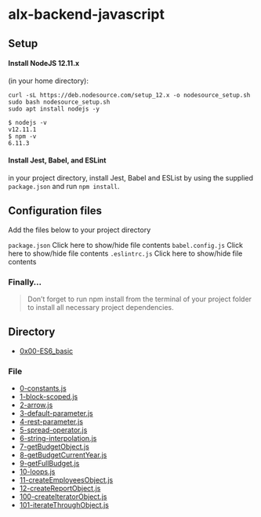 # alx-backend-javascript

## Setup
#### Install NodeJS 12.11.x
(in your home directory):
```
curl -sL https://deb.nodesource.com/setup_12.x -o nodesource_setup.sh
sudo bash nodesource_setup.sh
sudo apt install nodejs -y
```
```
$ nodejs -v
v12.11.1
$ npm -v
6.11.3
```
#### Install Jest, Babel, and ESLint
in your project directory, install Jest, Babel and ESList by using the supplied ``package.json`` and run ``npm install``.

## Configuration files
Add the files below to your project directory

``package.json``
Click here to show/hide file contents
``babel.config.js``
Click here to show/hide file contents
``.eslintrc.js``
Click here to show/hide file contents
### Finally…
> Don’t forget to run npm install from the terminal of your project folder to install all necessary project dependencies.

## Directory
- [0x00-ES6_basic](#0x00-ES6_basic)
### File
  * [0-constants.js](#0-constants.js)
  * [1-block-scoped.js](#1-block-scoped.js)
  * [2-arrow.js](#2-arrow.js)
  * [3-default-parameter.js](#3-default-parameter.js)
  * [4-rest-parameter.js](#4-rest-parameter.js)
  * [5-spread-operator.js](#5-spread-operator.js)
  * [6-string-interpolation.js](#6-string-interpolation.js)
  * [7-getBudgetObject.js](#7-getBudgetObject.js)
  * [8-getBudgetCurrentYear.js](#8-getBudgetCurrentYear.js)
  * [9-getFullBudget.js](#9-getFullBudget.js)
  * [10-loops.js](#10-loops.js])
  * [11-createEmployeesObject.js](#11-createEmployeesObject.js)
  * [12-createReportObject.js](#12-createReportObject.js])
  * [100-createIteratorObject.js](#100-createIteratorObject.js)
  * [101-iterateThroughObject.js](#101-iterateThroughObject.js)
